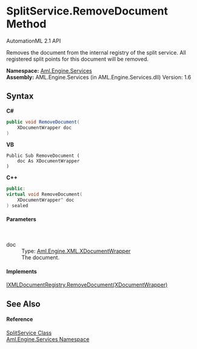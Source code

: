# SplitService.RemoveDocument Method 
AutomationML 2.1 API 

Removes the document from the internal registry of the split service. All registered split points for this document will be removed.

**Namespace:**&nbsp;<a href="N_Aml_Engine_Services">Aml.Engine.Services</a><br />**Assembly:**&nbsp;AML.Engine.Services (in AML.Engine.Services.dll) Version: 1.6

## Syntax

**C#**<br />
``` C#
public void RemoveDocument(
	XDocumentWrapper doc
)
```

**VB**<br />
``` VB
Public Sub RemoveDocument ( 
	doc As XDocumentWrapper
)
```

**C++**<br />
``` C++
public:
virtual void RemoveDocument(
	XDocumentWrapper^ doc
) sealed
```


#### Parameters
&nbsp;<dl><dt>doc</dt><dd>Type: <a href="T_Aml_Engine_XML_XDocumentWrapper">Aml.Engine.XML.XDocumentWrapper</a><br />The document.</dd></dl>

#### Implements
<a href="M_Aml_Engine_Services_Interfaces_IXMLDocumentRegistry_RemoveDocument">IXMLDocumentRegistry.RemoveDocument(XDocumentWrapper)</a><br />

## See Also


#### Reference
<a href="T_Aml_Engine_Services_SplitService">SplitService Class</a><br /><a href="N_Aml_Engine_Services">Aml.Engine.Services Namespace</a><br />